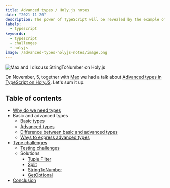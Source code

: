 ```yaml
---
title: Advanced types / Holy.js notes
date: "2021-11-20"
description: The power of TypeScript will be revealed by the example of several tasks from type-challenges of the hard level.
labels:
  - typescript
keywords:
  - typescript
  - challenges
  - holyjs
image: /advanced-types-holyjs-notes/image.png
---
```


![Max and I discuss StringToNumber on Holy.js](/advanced-types-holyjs-notes/image.png)

On November, 5, together with [Max](https://github.com/ColCh) we had a talk about [Advanced types in TypeScript on HolyJS](https://holyjs-moscow.ru/en/talks/advanced-types-in-typescript/). Let's sum it up.

## Table of contents

- [Why do we need types](/2021-11-20-advanced-types-holyjs-notes#why-do-we-need-types)
- Basic and advanced types
  - [Basic types](/2021-11-20-advanced-types-holyjs-notes#basic-types)
  - [Advanced types](/2021-11-20-advanced-types-holyjs-notes#advanced-types)
  - [Difference between basic and advanced types](/2021-11-20-advanced-types-holyjs-notes#basic-or-advanced-types)
  - [Ways to express advanced types](/2021-11-20-advanced-types-holyjs-notes#ways-to-express-advanced-types)
- [Type challenges](/2021-11-20-advanced-types-holyjs-notes#type-challenges)
  - [Testing challenges](/2021-11-20-advanced-types-holyjs-notes#testing-challenges)
  - Solutions
    - [Tuple Filter](/2021-11-20-advanced-types-holyjs-notes#tuple-filter)
    - [Split](/2021-11-20-advanced-types-holyjs-notes#split)
    - [StringToNumber](/2021-11-20-advanced-types-holyjs-notes#stringtonumber)
    - [GetOptional](/2021-11-20-advanced-types-holyjs-notes#getoptional)
- [Conclusion](/2021-11-20-advanced-types-holyjs-notes#conclusion)
